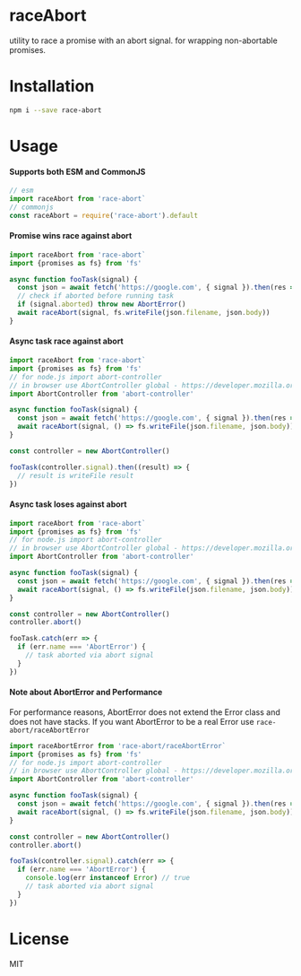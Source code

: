 # raceAbort

utility to race a promise with an abort signal. for wrapping non-abortable promises.

# Installation

```sh
npm i --save race-abort
```

# Usage

#### Supports both ESM and CommonJS

```js
// esm
import raceAbort from 'race-abort`
// commonjs
const raceAbort = require('race-abort').default
```

#### Promise wins race against abort

```js
import raceAbort from 'race-abort`
import {promises as fs} from 'fs'

async function fooTask(signal) {
  const json = await fetch('https://google.com', { signal }).then(res => res.toJSON())
  // check if aborted before running task
  if (signal.aborted) throw new AbortError()
  await raceAbort(signal, fs.writeFile(json.filename, json.body))
}
```

#### Async task race against abort

```js
import raceAbort from 'race-abort`
import {promises as fs} from 'fs'
// for node.js import abort-controller
// in browser use AbortController global - https://developer.mozilla.org/en-US/docs/Web/API/AbortController
import AbortController from 'abort-controller'

async function fooTask(signal) {
  const json = await fetch('https://google.com', { signal }).then(res => res.toJSON())
  await raceAbort(signal, () => fs.writeFile(json.filename, json.body)) // task get's signal as an argument if you need it
}

const controller = new AbortController()

fooTask(controller.signal).then((result) => {
  // result is writeFile result
})
```

#### Async task loses against abort

```js
import raceAbort from 'race-abort`
import {promises as fs} from 'fs'
// for node.js import abort-controller
// in browser use AbortController global - https://developer.mozilla.org/en-US/docs/Web/API/AbortController
import AbortController from 'abort-controller'

async function fooTask(signal) {
  const json = await fetch('https://google.com', { signal }).then(res => res.toJSON())
  await raceAbort(signal, () => fs.writeFile(json.filename, json.body)) // task get's signal as an argument if you need it
}

const controller = new AbortController()
controller.abort()

fooTask.catch(err => {
  if (err.name === 'AbortError') {
    // task aborted via abort signal
  }
})
```

#### Note about AbortError and Performance

For performance reasons, AbortError does not extend the Error class and does not have stacks. If you want AbortError to be a real Error use `race-abort/raceAbortError`

```js
import raceAbortError from 'race-abort/raceAbortError`
import {promises as fs} from 'fs'
// for node.js import abort-controller
// in browser use AbortController global - https://developer.mozilla.org/en-US/docs/Web/API/AbortController
import AbortController from 'abort-controller'

async function fooTask(signal) {
  const json = await fetch('https://google.com', { signal }).then(res => res.toJSON())
  await raceAbort(signal, () => fs.writeFile(json.filename, json.body)) // task get's signal as an argument if you need it
}

const controller = new AbortController()
controller.abort()

fooTask(controller.signal).catch(err => {
  if (err.name === 'AbortError') {
    console.log(err instanceof Error) // true
    // task aborted via abort signal
  }
})
```

# License

MIT
